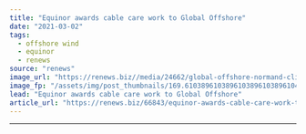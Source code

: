 ```yaml
---
title: "Equinor awards cable care work to Global Offshore"
date: "2021-03-02"
tags: 
  - offshore wind
  - equinor
  - renews
source: "renews"
image_url: "https://renews.biz//media/24662/global-offshore-normand-clipper-in-blyth.jpg?mode=crop&width=770&heightratio=0.6103896103896103896103896104&slimmage=true"
image_fp: "/assets/img/post_thumbnails/169.6103896103896103896103896104&slimmage=true"
lead: "Equinor awards cable care work to Global Offshore"
article_url: "https://renews.biz/66843/equinor-awards-cable-care-work-to-global-offshore/"
---
```


---
